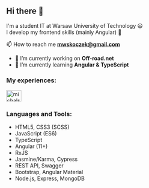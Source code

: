 ## Hi there 👋

 I'm a student IT at Warsaw University of Technology :smiley:  
 I develop my frontend skills (mainly Angular) :muscle:
  
 📫 How to reach me **mwskoczek@gmail.com**

- 🔭 I’m currently working on **Off-road.net** 
- 🌱 I’m currently learning **Angular & TypeScript**

<h3 align="left">My experiences:</h3>
<p align="left">
<a href="https://linkedin.com/in/michalskoczek" target="blank"><img align="center" src="https://raw.githubusercontent.com/rahuldkjain/github-profile-readme-generator/master/src/images/icons/Social/linked-in-alt.svg" alt="michalskoczek" height="30" width="40" /></a>

### Languages and Tools:
- HTML5, CSS3 (SCSS)
- JavaScript (ES6)
- TypeScript
- Angular (11+)
- RxJS
- Jasmine/Karma, Cypress
- REST API, Swagger
- Bootstrap, Angular Material
- Node.js, Express, MongoDB

